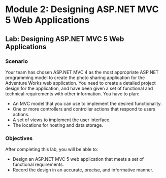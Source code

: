 # Module 2: Designing ASP.NET MVC 5 Web Applications #
## Lab: Designing ASP.NET MVC 5 Web Applications ##

### Scenario ###
Your team has chosen ASP.NET MVC 4 as the most appropriate ASP.NET programming model to create the photo sharing application for the Adventure Works web application. You need to create a detailed project design for the application, and have been given a set of functional and technical requirements with other information. You have to plan:
* An MVC model that you can use to implement the desired functionality.
* One or more controllers and controller actions that respond to users actions.
* A set of views to implement the user interface.
* The locations for hosting and data storage.

### Objectives ###
After completing this lab, you will be able to:
* Design an ASP.NET MVC 5 web application that meets a set of functional requirements.
* Record the design in an accurate, precise, and informative manner.